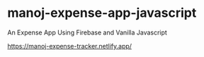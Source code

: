 # manoj-expense-app-javascript
An Expense App Using Firebase and Vanilla Javascript

https://manoj-expense-tracker.netlify.app/
